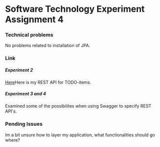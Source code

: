 # Software Technology Experiment Assignment 4

### Technical problems

No problems related to installation of JPA.

### Link

##### Experiment 2

[Here](https://github.com/oddhus/DAT250-experiment4-REST)Here is my REST API for TODO-items.

##### Experiment 3 and 4

Examined some of the possibilites when using Swagger to specify REST API's.

### Pending Issues

Im a bit unsure how to layer my application, what functionalities should go where?
